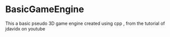 # BasicGameEngine
This a basic pseudo 3D game engine created using cpp , from the tutorial of jdavidx on youtube 
